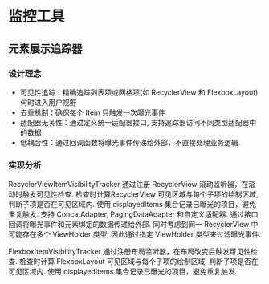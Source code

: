 # 监控工具

## 元素展示追踪器

### 设计理念

- 可见性追踪：精确追踪列表项或网格项(如 RecyclerView 和 FlexboxLayout)何时进入用户视野
- 去重机制：确保每个 Item 只触发一次曝光事件
- 适配器无关性：通过定义统一适配器接口, 支持追踪器访问不同类型适配器中的数据
- 低耦合性：通过回调函数将曝光事件传递给外部，不直接处理业务逻辑.

### 实现分析

RecyclerViewItemVisibilityTracker 通过注册 RecyclerView 滚动监听器，在滚动时触发可见性检查. 检查时计算RecyclerView 可见区域与每个子项的绘制区域, 判断子项是否在可见区域内. 使用 displayedItems 集合记录已曝光的项目，避免重复触发. 支持 ConcatAdapter, PagingDataAdapter 和自定义适配器. 通过接口回调将曝光事件和元素绑定的数据传递给外部. 同时考虑到同一 RecyclerView 中可能存在多个 ViewHolder 类型, 因此通过指定 ViewHolder 类型来过滤曝光事件.

FlexboxItemVisibilityTracker 通过注册布局监听器，在布局改变后触发可见性检查. 检查时计算 FlexboxLayout 可见区域与每个子项的绘制区域, 判断子项是否在可见区域内. 使用 displayedItems 集合记录已曝光的项目，避免重复触发.
